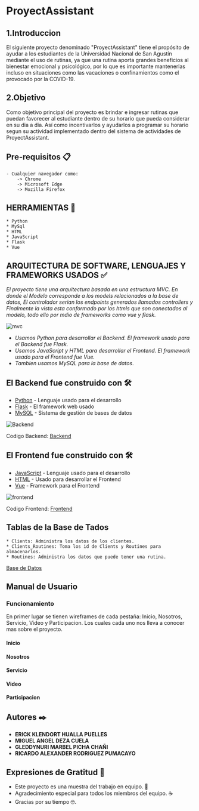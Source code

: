 
# ProyectAssistant
## 1.Introduccion

El siguiente proyecto denominado "ProyectAssistant" tiene el propósito de ayudar a los estudiantes de la Universidad Nacional de San Agustín mediante el uso
de rutinas, ya que una rutina aporta grandes beneficios al bienestar emocional y psicológico, por lo que es importante mantenerlas incluso en situaciones como
las vacaciones o confinamientos como el provocado por la COVID-19.

## 2.Objetivo
Como objetivo principal del proyecto es brindar e ingresar rutinas que puedan favorecer al estudiante dentro de su horario que pueda considerar en su dia a dia. Así como incentivarlos y ayudarlos a programar su horario segun su actividad implementado dentro del sistema de actividades de ProyectAssistant.

## Pre-requisitos 📋

    - Cualquier navegador como:
		-> Chrome
		-> Microsoft Edge
		-> Mozilla Firefox

## HERRAMIENTAS 🚀

    * Python
    * MySql
    * HTML
    * JavaScript
    * Flask
    * Vue

## ARQUITECTURA DE SOFTWARE, LENGUAJES Y FRAMEWORKS USADOS ✅
_El proyecto tiene una arquitectura basada en una estructura MVC. En donde el Modelo corresponde a los models relacionados a la base de datos, El controlador serian los endpoints generados llamados controllers y Finalmente la vista esta conformado por los htmls que son conectados al modelo, todo ello por mdio de frameworks como vue y flask._

![mvc](https://user-images.githubusercontent.com/83198652/128783108-97b9af4f-b6ce-4cd3-ada8-adcae9b497ce.png)

* _Usamos Python para desarrollar el Backend. El framework usado para el Backend fue Flask._
* _Usamos JavaScript y HTML para desarrollar el Frontend. El framework usado para el Frontend fue Vue._
* _Tambien usamos MySQL para la base de datos_.

## El Backend fue construido con 🛠️

* [Python](https://www.python.org/) - Lenguaje usado para el desarrollo
* [Flask](https://flask.palletsprojects.com/en/2.0.x/) - El framework web usado
* [MySQL](https://www.mysql.com/) - Sistema de gestión de bases de datos

![Backend](https://user-images.githubusercontent.com/83198652/128778278-0ae5b7c2-4c7c-4d21-8292-e462ccd4b6a1.png)

Codigo Backend: [Backend](https://github.com/ehuallap/PROYECTOFINAL_2A_DESARROLLO/tree/main/backend)

## El Frontend fue construido con 🛠️

* [JavaScript](https://www.w3schools.com/js/default.asp) - Lenguaje usado para el desarrollo
* [HTML](https://www.w3schools.com/html/default.asp) - Usado para desarrollar el Frontend
* [Vue](https://v3.vuejs.org/guide/introduction.html) - Framework para el Frontend

![frontend](https://user-images.githubusercontent.com/83198652/128801485-18c2b915-7717-4531-a937-a255dd6d8953.png)

Codigo Frontend: [Frontend](https://github.com/ehuallap/PROYECTOFINAL_2A_DESARROLLO/tree/main/frontend_2.0)

## Tablas de la Base de Tados
	* Clients: Administra los datos de los clientes.
	* Clients_Routines: Toma los id de Clients y Routines para almacenarlos.
	* Routines: Administra los datos que puede tener una rutina.
[Base de Datos](https://github.com/ehuallap/PROYECTOFINAL_2A_DESARROLLO/tree/main/backend/mysql_scripts)

## Manual de Usuario
### Funcionamiento
En primer lugar se tienen wireframes de cada pestaña: Inicio, Nosotros, Servicio, Video y Participacion.
Los cuales cada uno nos lleva a conocer mas sobre el proyecto.
#### Inicio

#### Nosotros
#### Servicio
#### Video
#### Participacion


## Autores ✒️

* **ERICK KLENDORT HUALLA PUELLES** 
* **MIGUEL ANGEL DEZA CUELA** 
* **GLEDDYNURI MARBEL PICHA CHAÑI** 
* **RICARDO ALEXANDER RODRIGUEZ PUMACAYO**

## Expresiones de Gratitud 🎁

* Este proyecto es una muestra del trabajo en equipo. 📢
* Agradecimiento especial para todos los miembros del equipo. ☕
* Gracias por su tiempo 🤓.
